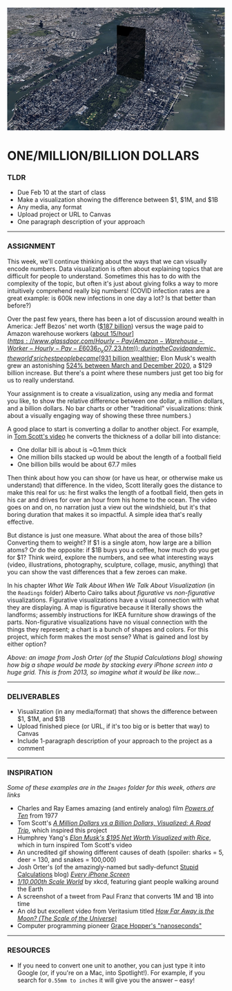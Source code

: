![An image from Josh Orter (of the Stupid Calculations blog) showing how big a shape would be made by stacking every iPhone screen into a huge grid](Images/EveryiPhoneScreen-JoshOrter-2013-1.jpg)

# ONE/MILLION/BILLION DOLLARS

### TLDR
* Due Feb 10 at the start of class  
* Make a visualization showing the difference between $1, $1M, and $1B
* Any media, any format
* Upload project or URL to Canvas
* One paragraph description of your approach

***

### ASSIGNMENT
This week, we'll continue thinking about the ways that we can visually encode numbers. Data visualization is often about explaining topics that are difficult for people to understand. Sometimes this has to do with the complexity of the topic, but often it's just about giving folks a way to more intuitively comprehend really big numbers! (COVID infection rates are a great example: is 600k new infections in one day a lot? Is that better than before?)

Over the past few years, there has been a lot of discussion around wealth in America: Jeff Bezos' net worth ([$187 billion](https://www.npr.org/2020/12/10/944620768/theres-rich-and-theres-jeff-bezos-rich-meet-the-members-of-the-100-billion-club)) versus the wage paid to Amazon warehouse workers ([about $15/hour](https://www.glassdoor.com/Hourly-Pay/Amazon-Warehouse-Worker-Hourly-Pay-E6036_D_KO7,23.htm)); during the Covid pandemic, the world's richest people became [$931 billion wealthier](https://www.usatoday.com/story/money/2020/12/01/american-billionaires-that-got-richer-during-covid/43205617); Elon Musk's wealth grew an astonishing [524% between March and December 2020](https://www.visualcapitalist.com/the-rich-got-richer-during-covid-19-heres-how-american-billionaires-performed), a $129 billion increase. But there's a point where these numbers just get too big for us to really understand.

Your assignment is to create a visualization, using any media and format you like, to show the relative difference between one dollar, a million dollars, and a billion dollars. No bar charts or other "traditional" visualizations: think about a visually engaging way of showing these three numbers.)

A good place to start is converting a dollar to another object. For example, in [Tom Scott's video](https://www.youtube.com/watch?v=8YUWDrLazCg) he converts the thickness of a dollar bill into distance:

* One dollar bill is about is \~0.1mm thick
* One million bills stacked up would be about the length of a football field
* One billion bills would be about 67.7 miles

Then think about how you can show (or have us hear, or otherwise make us understand) that difference. In the video, Scott literally goes the distance to make this real for us: he first walks the length of a football field, then gets in his car and drives for over an hour from his home to the ocean. The video goes on and on, no narration just a view out the windshield, but it's that boring duration that makes it so impactful. A simple idea that's really effective.

But distance is just one measure. What about the area of those bills? Converting them to weight? If $1 is a single atom, how large are a billion atoms? Or do the opposite: if $1B buys you a coffee, how much do you get for $1? Think weird, explore the numbers, and see what interesting ways (video, illustrations, photography, sculpture, collage, music, anything) that you can show the vast differences that a few zeroes can make.

In his chapter *What We Talk About When We Talk About Visualization* (in the `Readings` folder) Alberto Cairo talks about *figurative* vs *non-figurative* visualizations. Figurative visualizations have a visual connection with what they are displaying. A map is figurative because it literally shows the landforms; assembly instructions for IKEA furniture show drawings of the parts. Non-figurative visualizations have no visual connection with the things they represent; a chart is a bunch of shapes and colors. For this project, which form makes the most sense? What is gained and lost by either option?

*Above: an image from Josh Orter (of the Stupid Calculations blog) showing how big a shape would be made by stacking every iPhone screen into a huge grid. This is from 2013, so imagine what it would be like now...*

***

### DELIVERABLES
* Visualization (in any media/format) that shows the difference between $1, $1M, and $1B
* Upload finished piece (or URL, if it's too big or is better that way) to Canvas
* Include 1-paragraph description of your approach to the project as a comment

***

### INSPIRATION
*Some of these examples are in the `Images` folder for this week, others are links*
* Charles and Ray Eames amazing (and entirely analog) film [*Powers of Ten*](https://www.youtube.com/watch?v=0fKBhvDjuy0) from 1977
* Tom Scott's [*A Million Dollars vs a Billion Dollars, Visualized: A Road Trip*](https://www.youtube.com/watch?v=8YUWDrLazCg), which inspired this project
* Humphrey Yang's [*Elon Musk's $195 Net Worth Visualized with Rice*](https://www.youtube.com/watch?v=Y3oQF9F0aO8), which in turn inspired Tom Scott's video
* An uncredited gif showing different causes of death (spoiler: sharks = 5, deer = 130, and snakes = 100,000)
* Josh Orter's (of the amazingly-named but sadly-defunct [Stupid Calculations](http://www.stupidcalculations.com) blog) [*Every iPhone Screen*](http://www.stupidcalculations.com/blog/2013/5/14/stupid-calculation-no-1-monophone)
* [*1/10,000th Scale World*](https://xkcd.com/2411/) by xkcd, featuring giant people walking around the Earth
* A screenshot of a tweet from Paul Franz that converts 1M and 1B into time
* An old but excellent video from Veritasium titled [*How Far Away is the Moon? (The Scale of the Universe)*](https://www.youtube.com/watch?v=Bz9D6xba9Og)
* Computer programming pioneer [Grace Hopper's "nanoseconds"](https://americanhistory.si.edu/collections/search/object/nmah_692464#coa-21290)  

***

### RESOURCES
* If you need to convert one unit to another, you can just type it into Google (or, if you're on a Mac, into Spotlight!). For example, if you search for `0.55mm to inches` it will give you the answer – easy!

